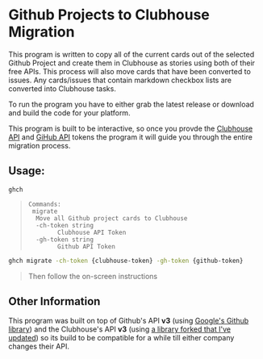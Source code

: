# Github Projects to Clubhouse Migration

This program is written to copy all of the current cards out of the selected Github Project and create them
 in Clubhouse as stories using both of their free APIs. This process will also move cards that have been converted
 to issues. Any cards/issues that contain markdown checkbox lists are converted into Clubhouse tasks.

To run the program you have to either grab the latest release or download and build the code for your platform.

This program is built to be interactive, so once you provde the [Clubhouse API](https://app.clubhouse.io/settings/account/api-tokens)
 and [GiHub API](https://github.com/settings/tokens) tokens the program it will guide you through the entire migration process.


## Usage:

```sh
ghch
```
> ```
> Commands:
>  migrate
>   Move all Github project cards to Clubhouse
>   -ch-token string
>         Clubhouse API Token
>   -gh-token string
>         Github API Token
> ```
```sh
ghch migrate -ch-token {clubhouse-token} -gh-token {github-token}
```
> Then follow the on-screen instructions


## Other Information

This program was built on top of Github's API **v3** (using [Google's Github library](https://github.com/google/go-github)) and
 the Clubhouse's API **v3** (using [a library forked that I've updated](https://github.com/nhalstead/clubhouse)) so its build
 to be compatible for a while till either company changes their API.
